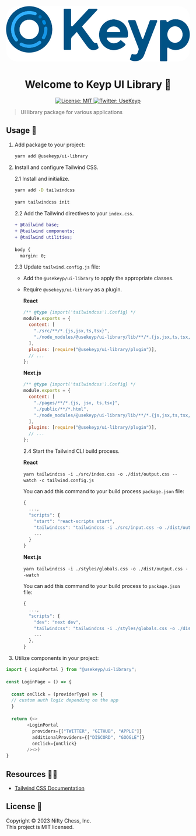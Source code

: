 <h1 align="center"><img width="600" style="border-radius: 30px;" src="https://raw.githubusercontent.com/UseKeyp/.github/main/Keyp-Logo-Color.svg"/></h1>
<h1 align="center">Welcome to Keyp UI Library 👋</h1>
<p align="center">
  <a href="#" target="_blank">
    <img alt="License: MIT" src="https://img.shields.io/badge/License-MIT-blue.svg" />
  </a>
  <a href="https://twitter.com/UseKeyp" target="_blank">
    <img alt="Twitter: UseKeyp" src="https://img.shields.io/twitter/follow/UseKeyp.svg?style=social" />
  </a>
</p>

> UI library package for various applications

## Usage 📖

1.  Add package to your project:

    ```bash
    yarn add @usekeyp/ui-library
    ```

2.  Install and configure Tailwind CSS.

    2.1 Install and initialize.

    ```bash
    yarn add -D tailwindcss

    yarn tailwindcss init
    ```

    2.2 Add the Tailwind directives to your `index.css`.

    ```diff
    + @tailwind base;
    + @tailwind components;
    + @tailwind utilities;

    body {
      margin: 0;
    ```

    2.3 Update `tailwind.config.js` file:

    - Add the `@usekeyp/ui-library` to apply the appropriate classes.
    - Require `@usekeyp/ui-library` as a plugin.

      **React**

      ```js
      /** @type {import('tailwindcss').Config} */
      module.exports = {
        content: [
          "./src/**/*.{js,jsx,ts,tsx}",
          "./node_modules/@usekeyp/ui-library/lib/**/*.{js,jsx,ts,tsx,md}",
        ],
        plugins: [require("@usekeyp/ui-library/plugin")],
        // ...
      };
      ```

      **Next.js**

      ```js
      /** @type {import('tailwindcss').Config} */
      module.exports = {
        content: [
          "./pages/**/*.{js, jsx, ts,tsx}",
          "./public/**/*.html",
          "./node_modules/@usekeyp/ui-library/lib/**/*.{js,jsx,ts,tsx,md}",
        ],
        plugins: [require("@usekeyp/ui-library/plugin")],
        // ...
      };
      ```

      2.4 Start the Tailwind CLI build process.

      **React**

      `yarn tailwindcss -i ./src/index.css -o ./dist/output.css --watch -c tailwind.config.js`

      You can add this command to your build process `package.json` file:

      ```js
      {
        ...,
        "scripts": {
          "start": "react-scripts start",
          "tailwindcss": "tailwindcss -i ./src/input.css -o ./dist/output.css --watch",
          ...
        }
      }

      ```

      **Next.js**

      `yarn tailwindcss -i ./styles/globals.css -o ./dist/output.css --watch`

      You can add this command to your build process to `package.json` file:

      ```js
      {
        ...,
        "scripts": {
          "dev": "next dev",
          "tailwindcss": "tailwindcss -i ./styles/globals.css -o ./dist/output.css --watch",
          ...
        },
      }

      ```

3.  Utilize components in your project:

```js
import { LoginPortal } from "@usekeyp/ui-library";

const LoginPage = () => {

  const onClick = (providerType) => {
  // custom auth logic depending on the app
  }

  return (<>
        <LoginPortal
          providers={["TWITTER", "GITHUB", "APPLE"]}
          additionalProviders={["DISCORD", "GOOGLE"]}
          onClick={onClick}
        /><>)
}

```

## Resources 🧑‍💻

- [Tailwind CSS Documentation](https://tailwindcss.com/docs/installation)

## License 📝

Copyright © 2023 Nifty Chess, Inc.<br />
This project is MIT licensed.

[sponsor-keyp]: https://UseKeyp.com
